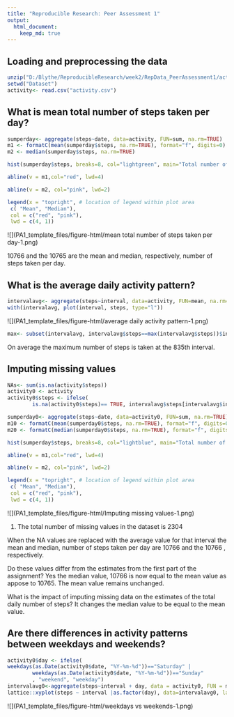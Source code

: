 ```yaml
---
title: "Reproducible Research: Peer Assessment 1"
output: 
  html_document:
    keep_md: true
---
```



## Loading and preprocessing the data

```r
unzip("D:/Blythe/ReproducibleResearch/week2/RepData_PeerAssessment1/activity.zip", exdir = "Dataset")
setwd("Dataset")
activity<- read.csv("activity.csv")
```
## What is mean total number of steps taken per day?

```r
sumperday<- aggregate(steps~date, data=activity, FUN=sum, na.rm=TRUE)
m1 <- formatC(mean(sumperday$steps, na.rm=TRUE), format="f", digits=0)
m2 <- median(sumperday$steps, na.rm=TRUE)

hist(sumperday$steps, breaks=8, col="lightgreen", main="Total number of steps taken in a day", xlab="Total steps in a day") 

abline(v = m1,col="red", lwd=4)

abline(v = m2, col="pink", lwd=2)

legend(x = "topright", # location of legend within plot area
 c( "Mean", "Median"),
 col = c("red", "pink"),
 lwd = c(4, 1))
```

![](PA1_template_files/figure-html/mean total number of steps taken per day-1.png)<!-- -->


10766  and the 10765 are the mean and median, respectively, number of steps taken per day.


## What is the average daily activity pattern?


```r
intervalavg<- aggregate(steps~interval, data=activity, FUN=mean, na.rm=TRUE)
with(intervalavg, plot(interval, steps, type="l"))
```

![](PA1_template_files/figure-html/average daily activity pattern-1.png)<!-- -->

```r
max<- subset(intervalavg, intervalavg$steps==max(intervalavg$steps))$interval
```
On average the maximum number of steps is taken at the 835th interval.

## Imputing missing values

```r
NAs<- sum(is.na(activity$steps))
activity0 <- activity
activity0$steps <- ifelse(
        is.na(activity0$steps)== TRUE, intervalavg$steps[intervalavg$interval %in% activity$interval], activity0$steps) 

sumperday0<- aggregate(steps~date, data=activity0, FUN=sum, na.rm=TRUE)
m10 <- formatC(mean(sumperday0$steps, na.rm=TRUE), format="f", digits=0)
m20 <- formatC(median(sumperday0$steps, na.rm=TRUE), format="f", digits=0)

hist(sumperday$steps, breaks=8, col="lightblue", main="Total number of steps taken in a day, where NAs where replaced", xlab="Total steps in a day") 

abline(v = m1,col="red", lwd=4)

abline(v = m2, col="pink", lwd=2)

legend(x = "topright", # location of legend within plot area
 c( "Mean", "Median"),
 col = c("red", "pink"),
 lwd = c(4, 1))
```

![](PA1_template_files/figure-html/Imputing missing values-1.png)<!-- -->


 1. The total number of missing values in the dataset is 2304

When the NA values are replaced with the average value for that interval the mean and median, number of steps taken per day are 10766  and the 10766 , respectively.
 
 
Do these values differ from the estimates from the first part of the assignment? Yes the median value, 10766 is now equal to the mean value as appose to 10765. The mean value remains unchanged. 

What is the impact of imputing missing data on the estimates of the total daily number of steps? It changes the median value to be equal to the mean value. 

## Are there differences in activity patterns between weekdays and weekends?

```r
activity0$day <- ifelse(
weekdays(as.Date(activity0$date, "%Y-%m-%d"))=="Saturday" |
        weekdays(as.Date(activity0$date, "%Y-%m-%d"))=="Sunday"
        , "weekend", "weekday")
intervalavg0<-aggregate(steps~interval + day, data = activity0, FUN = mean)
lattice::xyplot(steps ~ interval |as.factor(day), data=intervalavg0, layout=c(1, 2), type="l")
```

![](PA1_template_files/figure-html/weekdays vs weekends-1.png)<!-- -->
